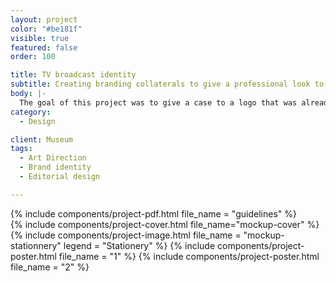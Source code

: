 ```yaml
---
layout: project
color: "#be181f"
visible: true
featured: false
order: 100

title: TV broadcast identity
subtitle: Creating branding collaterals to give a professional look to a brand
body: |-
  The goal of this project was to give a case to a logo that was already design, but had very few branding around it. The tricky part was to make my own sometinhg that had already been design, and imagine the world that could be built with it.
category:
  - Design

client: Museum
tags: 
  - Art Direction
  - Brand identity
  - Editorial design

---
```


<div class="section">
  <div class="section__container">
    {% include components/project-pdf.html 
      file_name = "guidelines"
    %}
  </div>
</div>

<div class="section section--fullWidth">
  <div class="section__container">
    {% include components/project-cover.html file_name="mockup-cover" %}
  </div>
</div>

<div class="section">
  <div class="section__container">
    {% include components/project-image.html 
      file_name = "mockup-stationnery"
      legend = "Stationery"
    %}
    {% include components/project-poster.html 
      file_name = "1"
    %}
    {% include components/project-poster.html 
      file_name = "2"
    %}
  </div>
</div>
